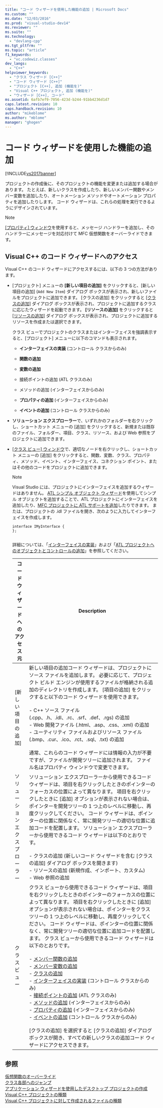 ```yaml
---
title: "コード ウィザードを使用した機能の追加 | Microsoft Docs"
ms.custom: ""
ms.date: "12/03/2016"
ms.prod: "visual-studio-dev14"
ms.reviewer: ""
ms.suite: ""
ms.technology: 
  - "devlang-cpp"
ms.tgt_pltfrm: ""
ms.topic: "article"
f1_keywords: 
  - "vc.codewiz.classes"
dev_langs: 
  - "C++"
helpviewer_keywords: 
  - "クラス ウィザード [C++]"
  - "コード ウィザード [C++]"
  - "プロジェクト [C++], 追加 (機能を)"
  - "Visual C++ プロジェクト, 追加 (機能を)"
  - "ウィザード [C++], コード"
ms.assetid: 6afb7ef9-7056-423d-b244-91bb4236d1d7
caps.latest.revision: 10
caps.handback.revision: 10
author: "mikeblome"
ms.author: "mblome"
manager: "ghogen"
---
```

# コード ウィザードを使用した機能の追加
[!INCLUDE[vs2017banner](../assembler/inline/includes/vs2017banner.md)]

プロジェクトの作成後に、そのプロジェクトの機能を変更または追加する場合があります。  たとえば、新しいクラスを作成したり、新しいメンバー関数やメンバー変数を追加したり、オートメーション メソッドやオートメーション プロパティを追加したりします。  コード ウィザードは、これらの処理を実行できるようにデザインされています。  
  
> [!NOTE]
>  [&#91;プロパティ&#93; ウィンドウ](../Topic/Properties%20Window.md)を使用すると、メッセージ ハンドラーを追加し、そのハンドラーにメッセージを対応付けて MFC 仮想関数をオーバーライドできます。  
  
## Visual C\+\+ のコード ウィザードへのアクセス  
 Visual C\+\+ のコード ウィザードにアクセスするには、以下の 3 つの方法があります。  
  
-   \[プロジェクト\] メニューの **\[新しい項目の追加\]** をクリックすると、\[新しい項目の追加\] \(`Add New Item`\) ダイアログ ボックスが表示され、新しいファイルをプロジェクトに追加できます。  \[クラスの追加\] をクリックすると [&#91;クラスの追加&#93;](../ide/add-class-dialog-box.md) ダイアログ ボックスが表示され、プロジェクトに追加するクラスに応じたウィザードを起動できます。  **\[リソースの追加\]** をクリックすると [&#91;リソースの追加&#93;](../Topic/Add%20Resource%20Dialog%20Box.md) ダイアログ ボックスが表示され、プロジェクトに追加するリソースを作成または選択できます。  
  
     クラス ビューでプロジェクトのクラスまたはインターフェイスを強調表示すると、\[プロジェクト\] メニューに以下のコマンドも表示されます。  
  
    -   **インターフェイスの実装** \(コントロール クラスからのみ\)  
  
    -   **関数の追加**  
  
    -   **変数の追加**  
  
    -   接続ポイントの追加 \(ATL クラスのみ\)  
  
    -   メソッドの追加 \(インターフェイスからのみ\)  
  
    -   **プロパティの追加** \(インターフェイスからのみ\)  
  
    -   **イベントの追加** \(コントロール クラスからのみ\)  
  
-   **ソリューション エクスプローラー**で、いずれかのフォルダーを右クリックし、ショートカット メニューの \[追加\] をクリックすると、新規または既存のファイル、フォルダー、項目、クラス、リソース、および Web 参照をプロジェクトに追加できます。  
  
-   [&#91;クラス ビュー&#93; ウィンドウ](http://msdn.microsoft.com/ja-jp/8d7430a9-3e33-454c-a9e1-a85e3d2db925)で、適切なノードを右クリックし、ショートカット メニューの \[追加\] をクリックすると、関数、変数、クラス、プロパティ、メソッド、イベント、インターフェイス、コネクション ポイント、またはその他のコードをプロジェクトに追加できます。  
  
    > [!NOTE]
    >  Visual Studio には、プロジェクトにインターフェイスを追加するウィザードはありません。  [ATL シンプル オブジェクト ウィザード](../atl/reference/atl-simple-object-wizard.md)を使用してシンプル オブジェクトを追加することで、ATL プロジェクトにインターフェイスを追加したり、[MFC プロジェクトに ATL サポートを追加](../mfc/reference/adding-atl-support-to-your-mfc-project.md)したりできます。  または、プロジェクトの .idl ファイルを開き、次のように入力してインターフェイスを作成します。  
  
    ```  
    interface IMyInterface {  
    };  
  
    ```  
  
     詳細については、「[インターフェイスの実装](../ide/implementing-an-interface-visual-cpp.md)」および「[ATL プロジェクトへのオブジェクトとコントロールの追加](../atl/reference/adding-objects-and-controls-to-an-atl-project.md)」を参照してください。  
  
    |コード ウィザードへのアクセス元|Description|  
    |----------------------|-----------------|  
    |\[新しい項目の追加\]|新しい項目の追加コード ウィザードは、プロジェクトにソース ファイルを追加します。  必要に応じて、プロジェクト ビルド エンジンが使用するファイルが格納される追加のディレクトリを作成します。  \[項目の追加\] をクリックすると以下のコード ウィザードを使用できます。<br /><br /> -   C\+\+ ソース ファイル \(.cpp、.h、.idl、.rc、.srf、.def、.rgs\) の追加<br />-   Web 開発ファイル \(.html、.asp、.css、.xml\) の追加<br />-   ユーティリティ ファイルおよびリソース ファイル \(.bmp、.cur、.ico、.rct、.sql、.txt\) の追加<br /><br /> 通常、これらのコード ウィザードには情報の入力が不要ですが、ファイルが開発ツリーに追加されます。  ファイル名はプロパティ ウィンドウで変更できます。|  
    |ソリューション エクスプローラー|ソリューション エクスプローラーから使用できるコード ウィザードは、項目を右クリックしたときのポインターのフォーカスの位置によって異なります。  項目を右クリックしたときに \[追加\] オプションが表示されない場合は、ポインターを開発ツリーの 1 つ上のレベルに移動し、再度クリックしてください。  コード ウィザードは、ポインターの位置に関係なく、常に開発ツリーの適切な位置に追加コードを配置します。  ソリューション エクスプローラーから使用できるコード ウィザードは以下のとおりです。<br /><br /> -   クラスの追加 \(新しいコード ウィザードを含む \[クラスの追加\] ダイアログ ボックスを開きます\)<br />-   リソースの追加 \(新規作成、インポート、カスタム\)<br />-   Web 参照の追加|  
    |クラス ビュー|クラス ビューから使用できるコード ウィザードは、項目を右クリックしたときのポインターのフォーカスの位置によって異なります。  項目を右クリックしたときに \[追加\] オプションが表示されない場合は、ポインターをクラス ツリーの 1 つ上のレベルに移動し、再度クリックしてください。  コード ウィザードは、ポインターの位置に関係なく、常に開発ツリーの適切な位置に追加コードを配置します。  クラス ビューから使用できるコード ウィザードは以下のとおりです。<br /><br /> -   [メンバー関数の追加](../ide/adding-a-member-function-visual-cpp.md)<br />-   [メンバー変数の追加](../ide/adding-a-member-variable-visual-cpp.md)<br />-   [クラスの追加](../Topic/Adding%20a%20Class%20\(Visual%20C++\).md)<br />-   [インターフェイスの実装](../Topic/Implement%20Interface%20Wizard.md) \(コントロール クラスからのみ\)<br />-   [接続ポイントの追加](../ide/implement-connection-point-wizard.md) \(ATL クラスのみ\)<br />-   [メソッドの追加](../ide/add-method-wizard.md) \(インターフェイスからのみ\)<br />-   [プロパティの追加](../ide/names-add-property-wizard.md) \(インターフェイスからのみ\)<br />-   [イベントの追加](../ide/add-event-wizard.md) \(コントロール クラスからのみ\)<br /><br /> \[クラスの追加\] を選択すると \[クラスの追加\] ダイアログ ボックスが開き、すべての新しいクラスの追加コード ウィザードにアクセスできます。|  
  
## 参照  
 [仮想関数のオーバーライド](../Topic/Overriding%20a%20Virtual%20Function%20\(Visual%20C++\).md)   
 [クラス各部へのジャンプ](../ide/navigating-the-class-structure-visual-cpp.md)   
 [アプリケーション ウィザードを使用したデスクトップ プロジェクトの作成](../ide/creating-desktop-projects-by-using-application-wizards.md)   
 [Visual C\+\+ プロジェクトの種類](../ide/visual-cpp-project-types.md)   
 [Visual C\+\+ プロジェクトに対して作成されるファイルの種類](../ide/file-types-created-for-visual-cpp-projects.md)
